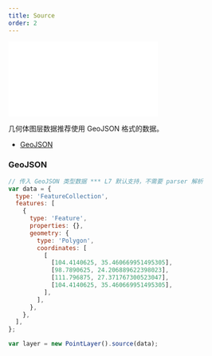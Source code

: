 ```yaml
---
title: Source
order: 2
---
```


<embed src="@/docs/common/style.md"></embed>

几何体图层数据推荐使用 GeoJSON 格式的数据。

- [GeoJSON](/zh/docs/api/source/geojson/#point)

### GeoJSON

```js
// 传入 GeoJSON 类型数据 *** L7 默认支持，不需要 parser 解析
var data = {
  type: 'FeatureCollection',
  features: [
    {
      type: 'Feature',
      properties: {},
      geometry: {
        type: 'Polygon',
        coordinates: [
          [
            [104.4140625, 35.460669951495305],
            [98.7890625, 24.206889622398023],
            [111.796875, 27.371767300523047],
            [104.4140625, 35.460669951495305],
          ],
        ],
      },
    },
  ],
};

var layer = new PointLayer().source(data);
```
